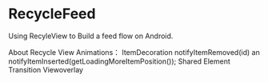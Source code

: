 # RecycleFeed
Using RecyleView to Build a feed flow on Android.

About Recycle View Animations：
ItemDecoration notifyItemRemoved(id) an notifyItemInserted(getLoadingMoreItemPosition());
Shared Element Transition
Viewoverlay
